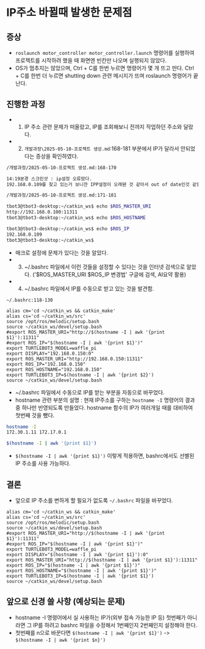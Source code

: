 # IP주소 바뀔때 발생한 문제점

## 증상
- `roslaunch motor_controller motor_controller.launch` 명령어를 실행하여 프로젝트를 시작하려 했을 때 화면엔 빈칸만 나오며 실행되지 않았다.
- OS가 멈추지는 않았으며, Ctrl + C를 한번 누르면 명령어가 몇 개 뜨고 만다. Ctrl + C를 한번 더 누르면 shutting down 관련 메시지가 뜨며 roslaunch 명령어가 끝난다.

## 진행한 과정
- 1. IP 주소 관련 문제가 떠올랐고, IP를 조회해보니 전까지 작업하던 주소와 달랐다.
- 2. `개발과정\2025-05-10-프로젝트 생성.md`:168-181 부분에서 IP가 달라서 안되었다는 증상을 확인하였다.
```markdown
/개발과정/2025-05-10-프로젝트 생성.md:168-170

14:19분경 스크린샷 : ip설정 오류떴다.
192.168.0.109를 찾고 있는거 보니깐 IPP설정이 오래됀 것 같아서 out of date인것 같았다.
```

```bash
/개발과정/2025-05-10-프로젝트 생성.md:171-181

tbot3@tbot3-desktop:~/catkin_ws$ echo $ROS_MASTER_URI
http://192.168.0.100:11311
tbot3@tbot3-desktop:~/catkin_ws$ echo $ROS_HOSTNAME

tbot3@tbot3-desktop:~/catkin_ws$ echo $ROS_IP
192.168.0.109
tbot3@tbot3-desktop:~/catkin_ws$
```

- 매크로 설정에 문제가 있다는 것을 알았다.
- 3. ~/.bashrc 파일에서 이런 것들을 설정할 수 있다는 것을 인터넷 검색으로 알았다. ('$ROS_MASTER_URI $ROS_IP 변경법' 구글에 검색, AI요약 활용)
- 4. ~/.bashrc 파일에서 IP를 수동으로 받고 있는 것을 발견함.
```bashrc
~/.bashrc:118-130

alias cm='cd ~/catkin_ws && catkin_make'
alias cs='cd ~/catkin_ws/src'
source /opt/ros/melodic/setup.bash
source ~/catkin_ws/devel/setup.bash
#export ROS_MASTER_URI="http://$(hostname -I | awk '{print $1}'):11311"
#export ROS_IP="$(hostname -I | awk '{print $1}')"
export TURTLEBOT3_MODEL=waffle_pi
export DISPLAY="192.168.0.150:0"
export ROS_MASTER_URI="http://192.168.0.150:11311"
export ROS_IP="192.168.0.150"
export ROS_HOSTNAME="192.168.0.150"
export TURTLEBOT3_IP=$(hostname -I | awk '{print $2}')
source ~/catkin_ws/devel/setup.bash
```
- ~/.bashrc 파일에서 수동으로 IP를 받는 부분을 자동으로 바꾸었다.
- hostname 관련 부분의 설명 : 현재 IP주소를 구하는 `hostname -I` 명령어의 결과 중 하나만 반영되도록 만들었다. hostname 함수의 IP가 여러개일 때를 대비하여 첫번째 것을 뺐다.
```bash
hostname -I
172.30.1.11 172.17.0.1

$(hostname -I | awk '{print $1}')
```
- `$(hostname -I | awk '{print $1}')` 이렇게 적용하면, bashrc에서도 선별된 IP 주소를 사용 가능하다.


## 결론
- 앞으로 IP 주소를 변하게 할 필요가 없도록 `~/.bashrc` 파일을 바꾸었다.
```
alias cm='cd ~/catkin_ws && catkin_make'
alias cs='cd ~/catkin_ws/src'
source /opt/ros/melodic/setup.bash
source ~/catkin_ws/devel/setup.bash
#export ROS_MASTER_URI="http://$(hostname -I | awk '{print $1}'):11311"
#export ROS_IP="$(hostname -I | awk '{print $1}')"
export TURTLEBOT3_MODEL=waffle_pi
export DISPLAY="$(hostname -I | awk '{print $1}'):0"
export ROS_MASTER_URI="http://$(hostname -I | awk '{print $1}'):11311"
export ROS_IP="$(hostname -I | awk '{print $1}')"
export ROS_HOSTNAME="$(hostname -I | awk '{print $1}')"
export TURTLEBOT3_IP=$(hostname -I | awk '{print $1}')
source ~/catkin_ws/devel/setup.bash
```

## 앞으로 신경 쓸 사항 (예상되는 문제)
- hostname -I 명령어에서 실 사용하는 IP가(외부 접속 가능한 IP 등) 첫번째가 아니라면 그 IP를 하려고 bashrc 파일을 수정해서 1번째인지 2번째인지 설정해야 한다.
- 첫번째를 n으로 바꾼다면 `$(hostname -I | awk '{print $1}')` -> `$(hostname -I | awk '{print $n}')`